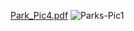 [Park_Pic4.pdf](https://github.com/JoeDraw/Biodiversity-and-Trail-Maps-of-National-Parks/files/3536659/Park_Pic4.pdf)
![Parks-Pic1](https://user-images.githubusercontent.com/49292265/63629433-2411c000-c5e0-11e9-8efb-2edd24d53add.jpg)
